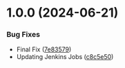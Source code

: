 # 1.0.0 (2024-06-21)


### Bug Fixes

* Final Fix ([7e83579](https://github.com/cyse7125-su24-team04/infra-aws/commit/7e835797fbaa345e7d9b0d12322bb0349004a9a4))
* Updating Jenkins Jobs ([c8c5e50](https://github.com/cyse7125-su24-team04/infra-aws/commit/c8c5e508b8bc302dd2ac734f444b594e3b425b89))
